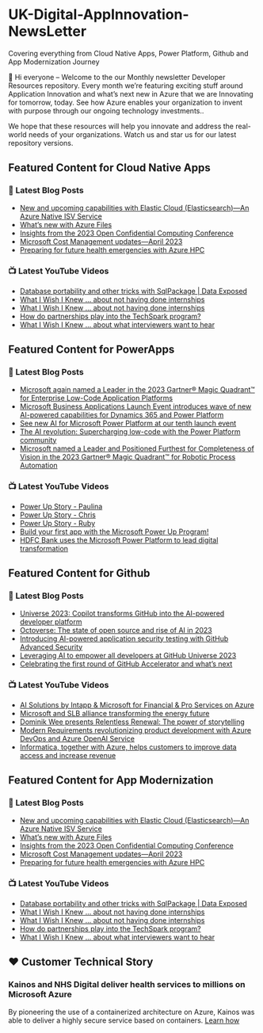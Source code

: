 # UK-Digital-AppInnovation-NewsLetter

Covering everything from Cloud Native Apps, Power Platform, Github and App Modernization Journey

👋 Hi everyone – Welcome to the our Monthly newsletter Developer Resources repository. Every month we’re featuring exciting stuff around Application Innovation and what’s next new in Azure that we are Innovating for tomorrow, today. See how Azure enables your organization to invent with purpose through our ongoing technology investments..


We hope that these resources will help you innovate and address the real-world needs of your organizations. Watch us and star us for our latest repository versions.

## Featured Content for Cloud Native Apps


### 📝 Latest Blog Posts

    
<!-- BLOGCNA:START -->
- [New and upcoming capabilities with Elastic Cloud (Elasticsearch)—An Azure Native ISV Service](https://azure.microsoft.com/blog/new-and-upcoming-capabilities-with-elastic-cloud-elasticsearch-an-azure-native-isv-service/)
- [What’s new with Azure Files](https://azure.microsoft.com/blog/what-s-new-with-azure-files/)
- [Insights from the 2023 Open Confidential Computing Conference](https://azure.microsoft.com/blog/insights-from-the-2023-open-confidential-computing-conference/)
- [Microsoft Cost Management updates—April 2023](https://azure.microsoft.com/blog/microsoft-cost-management-updates-april-2023/)
- [Preparing for future health emergencies with Azure HPC ](https://azure.microsoft.com/blog/preparing-for-future-health-emergencies-with-azure-hpc/)
<!-- BLOGCNA:END -->

### 📺 Latest YouTube Videos

 
<!-- YOUTUBECNA:START -->
- [Database portability and other tricks with SqlPackage | Data Exposed](https://www.youtube.com/watch?v=n3_f-6f-8i4)
- [What I Wish I Knew ... about not having done internships](https://www.youtube.com/watch?v=rqWx0rQ1ME8)
- [What I Wish I Knew ... about not having done internships](https://www.youtube.com/watch?v=EG0jGP7TYBc)
- [How do partnerships play into the TechSpark program?](https://www.youtube.com/watch?v=AzIZUkLU0hc)
- [What I Wish I Knew ... about what interviewers want to hear](https://www.youtube.com/watch?v=qc6bpZkt7MQ)
<!-- YOUTUBECNA:END -->

##  Featured Content for PowerApps
### 📝 Latest Blog Posts
<!-- BLOGPOWER:START -->
- [Microsoft again named a Leader in the 2023 Gartner® Magic Quadrant™ for Enterprise Low-Code Application Platforms](https://powerapps.microsoft.com/en-us/blog/microsoft-again-named-a-leader-in-the-2023-gartner-magic-quadrant-for-enterprise-low-code-application-platforms/)
- [Microsoft Business Applications Launch Event introduces wave of new AI-powered capabilities for Dynamics 365 and Power Platform](https://cloudblogs.microsoft.com/dynamics365/bdm/2023/10/25/microsoft-business-applications-launch-event-introduces-wave-of-new-ai-powered-capabilities-for-dynamics-365-and-power-platform/)
- [See new AI for Microsoft Power Platform at our tenth launch event](https://cloudblogs.microsoft.com/powerplatform/2023/10/04/see-new-ai-for-microsoft-power-platform-at-our-tenth-launch-event/)
- [The AI revolution: Supercharging low-code with the Power Platform community](https://cloudblogs.microsoft.com/powerplatform/2023/10/03/the-ai-revolution-supercharging-low-code-with-the-power-platform-community/)
- [Microsoft named a Leader and Positioned Furthest for Completeness of Vision in the 2023 Gartner® Magic Quadrant™ for Robotic Process Automation](https://powerautomate.microsoft.com/en-us/blog/microsoft-named-a-leader-and-positioned-furthest-for-completeness-of-vision-in-the-2023-gartner-magic-quadrant-for-robotic-process-automation/)
<!-- BLOGPOWER:END -->
 ### 📺 Latest YouTube Videos
    
<!-- YOUTUBEPOWER:START -->
- [Power Up Story - Paulina](https://www.youtube.com/watch?v=z4JZXQ760WE)
- [Power Up Story - Chris](https://www.youtube.com/watch?v=GIhHV0yNAGI)
- [Power Up Story - Ruby](https://www.youtube.com/watch?v=Xsf7Ecl-c8I)
- [Build your first app with the Microsoft Power Up Program!](https://www.youtube.com/watch?v=pLE7Jn-951k)
- [HDFC Bank uses the Microsoft Power Platform to lead digital transformation](https://www.youtube.com/watch?v=seD7BapZeMA)
<!-- YOUTUBEPOWER:END -->

##  Featured Content for Github
### 📝 Latest Blog Posts
<!-- BLOGGITHUB:START -->
- [Universe 2023: Copilot transforms GitHub into the AI-powered developer platform](https://github.blog/2023-11-08-universe-2023-copilot-transforms-github-into-the-ai-powered-developer-platform/)
- [Octoverse: The state of open source and rise of AI in 2023](https://github.blog/2023-11-08-the-state-of-open-source-and-ai/)
- [Introducing AI-powered application security testing with GitHub Advanced Security](https://github.blog/2023-11-08-ai-powered-appsec/)
- [Leveraging AI to empower all developers at GitHub Universe 2023](https://github.blog/2023-11-02-leveraging-ai-to-empower-all-developers-at-github-universe-2023/)
- [Celebrating the first round of GitHub Accelerator and what&#8217;s next](https://github.blog/2023-11-02-celebrating-the-first-round-of-github-accelerator-and-whats-next/)
<!-- BLOGGITHUB:END -->
### 📺 Latest YouTube Videos
<!-- YOUTUBEGITHUB:START -->
- [AI Solutions by Intapp &amp; Microsoft for Financial &amp; Pro Services on Azure](https://www.youtube.com/watch?v=dypHpr7ntsg)
- [Microsoft and SLB alliance transforming the energy future](https://www.youtube.com/watch?v=2iMmfJQtNvY)
- [Dominik Wee presents Relentless Renewal: The power of storytelling](https://www.youtube.com/watch?v=lxnkoEgM5Do)
- [Modern Requirements revolutionizing product development with Azure DevOps and Azure OpenAI Service](https://www.youtube.com/watch?v=mfRV1A6axjE)
- [Informatica, together with Azure, helps customers to improve data access and increase revenue](https://www.youtube.com/watch?v=hdUql39P2WY)
<!-- YOUTUBEGITHUB:END -->
##  Featured Content for App Modernization
### 📝 Latest Blog Posts
<!-- BLOGAPPMOD:START -->
- [New and upcoming capabilities with Elastic Cloud (Elasticsearch)—An Azure Native ISV Service](https://azure.microsoft.com/blog/new-and-upcoming-capabilities-with-elastic-cloud-elasticsearch-an-azure-native-isv-service/)
- [What’s new with Azure Files](https://azure.microsoft.com/blog/what-s-new-with-azure-files/)
- [Insights from the 2023 Open Confidential Computing Conference](https://azure.microsoft.com/blog/insights-from-the-2023-open-confidential-computing-conference/)
- [Microsoft Cost Management updates—April 2023](https://azure.microsoft.com/blog/microsoft-cost-management-updates-april-2023/)
- [Preparing for future health emergencies with Azure HPC ](https://azure.microsoft.com/blog/preparing-for-future-health-emergencies-with-azure-hpc/)
<!-- BLOGAPPMOD:END -->
### 📺 Latest YouTube Videos
<!-- YOUTUBEAPPMOD:START -->
- [Database portability and other tricks with SqlPackage | Data Exposed](https://www.youtube.com/watch?v=n3_f-6f-8i4)
- [What I Wish I Knew ... about not having done internships](https://www.youtube.com/watch?v=rqWx0rQ1ME8)
- [What I Wish I Knew ... about not having done internships](https://www.youtube.com/watch?v=EG0jGP7TYBc)
- [How do partnerships play into the TechSpark program?](https://www.youtube.com/watch?v=AzIZUkLU0hc)
- [What I Wish I Knew ... about what interviewers want to hear](https://www.youtube.com/watch?v=qc6bpZkt7MQ)
<!-- YOUTUBEAPPMOD:END -->


## ♥️ Customer Technical Story 

### Kainos and NHS Digital deliver health services to millions on Microsoft Azure

By pioneering the use of a containerized architecture on Azure, Kainos was able to deliver a highly secure service based on containers. [Learn how](https://customers.microsoft.com/en-us/story/1368348549535774520-kainos-and-nhs-digital-deliver-health-services-to-millions-on-microsoft-azure)

